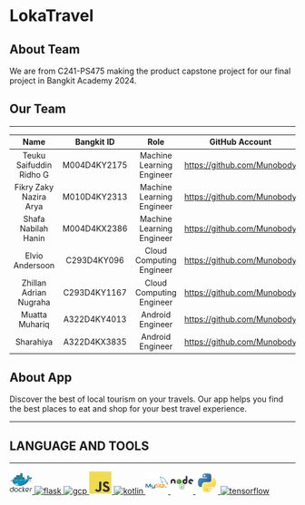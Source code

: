 # LokaTravel

## About Team
We are from C241-PS475 making the product capstone project for our final project in Bangkit Academy 2024. 

## Our Team 

<hr>

|            Name           |  Bangkit ID  |            Role           |               GitHub Account              |
|:-------------------------:|:-----------: |:-------------------------:|:-----------------------------------------:|
|  Teuku Saifuddin Ridho G  | M004D4KY2175 | Machine Learning Engineer |       https://github.com/Munobody         |
|   Fikry Zaky Nazira Arya  | M010D4KY2313 | Machine Learning Engineer |       https://github.com/Munobody         |
|    Shafa Nabilah Hanin    | M004D4KX2386 | Machine Learning Engineer |       https://github.com/Munobody         |
|      Elvio Andersoon      | C293D4KY096  |  Cloud Computing Engineer |       https://github.com/Munobody         |
|   Zhillan Adrian Nugraha  | C293D4KY1167 |  Cloud Computing Engineer |       https://github.com/Munobody         |
|      Muatta Muhariq       | A322D4KY4013 |     Android Engineer      |       https://github.com/Munobody         |
|        Sharahiya          | A322D4KX3835 |     Android Engineer      |       https://github.com/Munobody         |


## About App
Discover the best of local tourism on your travels. Our app helps you find the best places to eat and shop for your best travel experience.
<hr>

## LANGUAGE AND TOOLS

<hr>

<p align="left"> <a href="https://www.docker.com/" target="_blank" rel="noreferrer"> <img src="https://raw.githubusercontent.com/devicons/devicon/master/icons/docker/docker-original-wordmark.svg" alt="docker" width="40" height="40"/> </a>   <a href="https://flask.palletsprojects.com/" target="_blank" rel="noreferrer"> <img src="https://www.vectorlogo.zone/logos/pocoo_flask/pocoo_flask-icon.svg" alt="flask" width="40" height="40"/> </a> <a href="https://cloud.google.com" target="_blank" rel="noreferrer"> <img src="https://www.vectorlogo.zone/logos/google_cloud/google_cloud-icon.svg" alt="gcp" width="40" height="40"/> </a> <a href="https://developer.mozilla.org/en-US/docs/Web/JavaScript" target="_blank" rel="noreferrer"> <img src="https://raw.githubusercontent.com/devicons/devicon/master/icons/javascript/javascript-original.svg" alt="javascript" width="40" height="40"/> </a> <a href="https://kotlinlang.org" target="_blank" rel="noreferrer"> <img src="https://www.vectorlogo.zone/logos/kotlinlang/kotlinlang-icon.svg" alt="kotlin" width="40" height="40"/> </a> <a href="https://www.mysql.com/" target="_blank" rel="noreferrer"> <img src="https://raw.githubusercontent.com/devicons/devicon/master/icons/mysql/mysql-original-wordmark.svg" alt="mysql" width="40" height="40"/> </a> <a href="https://nodejs.org" target="_blank" rel="noreferrer"> <img src="https://raw.githubusercontent.com/devicons/devicon/master/icons/nodejs/nodejs-original-wordmark.svg" alt="nodejs" width="40" height="40"/> </a> <a href="https://www.python.org" target="_blank" rel="noreferrer"> <img src="https://raw.githubusercontent.com/devicons/devicon/master/icons/python/python-original.svg" alt="python" width="40" height="40"/> </a> <a href="https://www.tensorflow.org" target="_blank" rel="noreferrer"> <img src="https://www.vectorlogo.zone/logos/tensorflow/tensorflow-icon.svg" alt="tensorflow" width="40" height="40"/> </a> </p>
